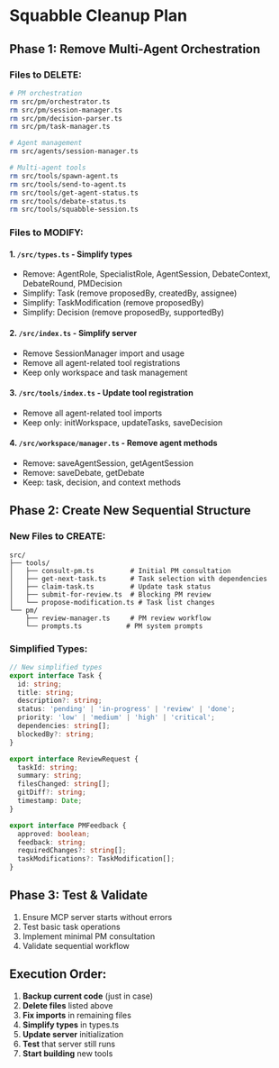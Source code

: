 # Squabble Cleanup Plan

## Phase 1: Remove Multi-Agent Orchestration

### Files to DELETE:
```bash
# PM orchestration
rm src/pm/orchestrator.ts
rm src/pm/session-manager.ts
rm src/pm/decision-parser.ts
rm src/pm/task-manager.ts

# Agent management
rm src/agents/session-manager.ts

# Multi-agent tools
rm src/tools/spawn-agent.ts
rm src/tools/send-to-agent.ts
rm src/tools/get-agent-status.ts
rm src/tools/debate-status.ts
rm src/tools/squabble-session.ts
```

### Files to MODIFY:

#### 1. `/src/types.ts` - Simplify types
- Remove: AgentRole, SpecialistRole, AgentSession, DebateContext, DebateRound, PMDecision
- Simplify: Task (remove proposedBy, createdBy, assignee)
- Simplify: TaskModification (remove proposedBy)
- Simplify: Decision (remove proposedBy, supportedBy)

#### 2. `/src/index.ts` - Simplify server
- Remove SessionManager import and usage
- Remove all agent-related tool registrations
- Keep only workspace and task management

#### 3. `/src/tools/index.ts` - Update tool registration
- Remove all agent-related tool imports
- Keep only: initWorkspace, updateTasks, saveDecision

#### 4. `/src/workspace/manager.ts` - Remove agent methods
- Remove: saveAgentSession, getAgentSession
- Remove: saveDebate, getDebate
- Keep: task, decision, and context methods

## Phase 2: Create New Sequential Structure

### New Files to CREATE:
```
src/
├── tools/
│   ├── consult-pm.ts         # Initial PM consultation
│   ├── get-next-task.ts      # Task selection with dependencies
│   ├── claim-task.ts         # Update task status
│   ├── submit-for-review.ts  # Blocking PM review
│   └── propose-modification.ts # Task list changes
└── pm/
    ├── review-manager.ts     # PM review workflow
    └── prompts.ts           # PM system prompts
```

### Simplified Types:
```typescript
// New simplified types
export interface Task {
  id: string;
  title: string;
  description?: string;
  status: 'pending' | 'in-progress' | 'review' | 'done';
  priority: 'low' | 'medium' | 'high' | 'critical';
  dependencies: string[];
  blockedBy?: string;
}

export interface ReviewRequest {
  taskId: string;
  summary: string;
  filesChanged: string[];
  gitDiff?: string;
  timestamp: Date;
}

export interface PMFeedback {
  approved: boolean;
  feedback: string;
  requiredChanges?: string[];
  taskModifications?: TaskModification[];
}
```

## Phase 3: Test & Validate

1. Ensure MCP server starts without errors
2. Test basic task operations
3. Implement minimal PM consultation
4. Validate sequential workflow

## Execution Order:

1. **Backup current code** (just in case)
2. **Delete files** listed above
3. **Fix imports** in remaining files
4. **Simplify types** in types.ts
5. **Update server** initialization
6. **Test** that server still runs
7. **Start building** new tools